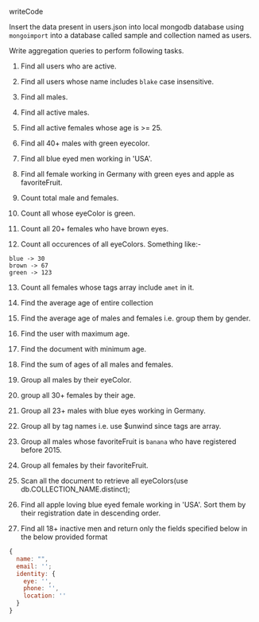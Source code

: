 writeCode

Insert the data present in users.json into local mongodb database using `mongoimport` into a database called sample and collection named as users.

Write aggregation queries to perform following tasks.

1. Find all users who are active.

<!-- db.users.aggregate([{$match: {isActive: true}}]) -->

2. Find all users whose name includes `blake` case insensitive.

<!-- getting error again, have to ask in doubt session -->

3. Find all males.

<!-- db.users.aggregate([{$match: {gender: "male"}}]) -->

4. Find all active males.

<!-- db.users.aggregate([{$match: {gender: "male", isActive: true}}]) -->

5. Find all active females whose age is >= 25.

<!-- db.users.aggregate([{$match: {gender: "female", isActive: true, age: {$gte: 25}}}]) -->

6. Find all 40+ males with green eyecolor.

<!-- db.users.aggregate([{$match: {eyeColor: "green", age: {$gt: 40}}}]).pretty() -->

7. Find all blue eyed men working in 'USA'.

<!-- db.users.aggregate([{$match: {eyeColor: "blue", 'company.location.country': 'USA'}}]).pretty() -->

8. Find all female working in Germany with green eyes and apple as favoriteFruit.

<!-- db.users.aggregate([{$match: { gender: "female",eyeColor: "green", 'company.location.country': 'Germany',favoriteFruit: "apple"}}]).pretty() -->

9. Count total male and females.

<!-- db.users.aggregate([{$group: {_id: "$gender", count: {$sum: 1}}}]) -->

10. Count all whose eyeColor is green.

<!-- db.users.aggregate([{$match: {eyeColor : "green"}}, {$group: {_id: null, count: {$sum: 1}}}]) -->

11. Count all 20+ females who have brown eyes.

<!-- db.users.aggregate([{$match: {gender: "female",age: {$gt: 20},eyeColor: "brown"}}, {$group: {_id: null, count:{$sum: 1}} }]) -->

12. Count all occurences of all eyeColors.
    Something like:-

```
blue -> 30
brown -> 67
green -> 123
```

<!-- db.users.aggregate([{$group: {_id: "$eyeColor", count: {$sum: 1}}}]) -->

13. Count all females whose tags array include `amet` in it.

<!-- db.users.aggregate([{$unwind: "$tags"}, {$match: {tags: "amet"}}]); -->

14. Find the average age of entire collection

<!-- db.users.aggregate([{$group: {_id: null, avg_age: {$avg: "$age"}}}]) -->

15. Find the average age of males and females i.e. group them by gender.

<!-- db.users.aggregate([{$group: {_id: "$gender", avg_age: {$avg: "$age"}}}]) -->

16. Find the user with maximum age.

<!-- db.users.aggregate([{$group: {_id: null, max_age: {$max: "$age"}}}]) -->

17. Find the document with minimum age.

<!-- db.users.aggregate([{$group: {_id: null, max_age: {$min: "$age"}}}]) -->

18. Find the sum of ages of all males and females.

<!-- db.users.aggregate([{$group: {_id: null, sum_of_ages: {$sum: "$age"}}}]) -->

19. Group all males by their eyeColor.

<!-- db.users.aggregate([{$match: {gender: "male"}}, {$group: {_id: "$eyeColor", count : {$sum: 1}}}]); -->

20. group all 30+ females by their age.

<!-- db.users.aggregate([{$match: {gender: "female", age: {$gt: 30}}}, {$group: {_id: "$age", count : {$sum: 1}}}]); -->

21. Group all 23+ males with blue eyes working in Germany.

<!-- db.users.aggregate([{$match: {gender: "male", eyeColor: "blue", 'company.location.country': 'Germany',age: {$gt: 23}}}, {$group: {_id: "$age", count : {$sum: 1}}}]); -->

22. Group all by tag names i.e. use \$unwind since tags are array.

<!-- db.users.aggregate([{$unwind: "$tags"}, {$group: {_id: "$tags", count: {$sum : 1}}}]) -->

23. Group all males whose favoriteFruit is `banana` who have registered before 2015.

<!-- db.users.aggregate([{$match: {favoriteFruit:`banana`, gender: "male"}}]); -->
<!--*****ask from sir********************** about the date query-->

24. Group all females by their favoriteFruit.

<!-- db.users.aggregate([{$match: {gender: "female"}}, {$group: {_id: "$favoriteFruit", count: {$sum : 1}}}]); -->

25. Scan all the document to retrieve all eyeColors(use db.COLLECTION_NAME.distinct);

<!-- db.users.distinct('eyeColor'); -->

26. Find all apple loving blue eyed female working in 'USA'. Sort them by their registration date in descending order.

<!-- db.users.aggregate([{$match: {favoriteFruit: "apple", gender: "female", 'company.location.country': 'USA'}}, {$sort: {registered: 1}}]) -->

<!--*****ask from sir********************** about the date query-->

27. Find all 18+ inactive men and return only the fields specified below in the below provided format

```js
{
  name: "",
  email: '';
  identity: {
    eye: '',
    phone: '',
    location: ''
  }
}
```

<!-- db.users.aggregate([{$match: {gender: 'male',isActive: false, age:{$gt :18} }},{$project: {
name: 1,
email: '$company.email',
identity: {
eye: '$eyeColor',
phone: '$company.phone',
location: '$company.location'
}
}}]); -->
